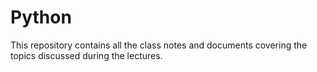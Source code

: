 # Python
This repository contains all the class notes and documents covering the topics discussed during the lectures.

